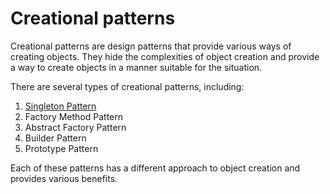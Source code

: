 # Creational patterns

Creational patterns are design patterns that provide various ways of creating objects. They hide the complexities of object creation and provide a way to create objects in a manner suitable for the situation.

There are several types of creational patterns, including:

1. [Singleton Pattern](singleton.md)
2. Factory Method Pattern
3. Abstract Factory Pattern
4. Builder Pattern
5. Prototype Pattern

Each of these patterns has a different approach to object creation and provides various benefits.